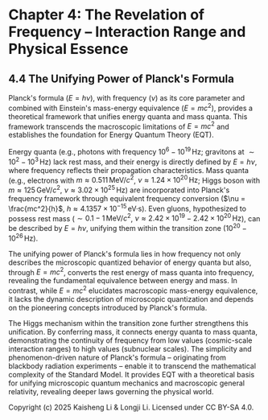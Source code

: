 # Chapter 4: The Revelation of Frequency – Interaction Range and Physical Essence

## 4.4 The Unifying Power of Planck's Formula

Planck's formula ($E = h\nu$), with frequency ($\nu$) as its core parameter and combined with Einstein's mass-energy equivalence ($E = mc^2$), provides a theoretical framework that unifies energy quanta and mass quanta. This framework transcends the macroscopic limitations of $E = mc^2$ and establishes the foundation for Energy Quantum Theory (EQT).

Energy quanta (e.g., photons with frequency $10^6 - 10^{19} \, \text{Hz}$; gravitons at $\sim 10^2 - 10^3 \, \text{Hz}$) lack rest mass, and their energy is directly defined by $E = h\nu$, where frequency reflects their propagation characteristics. Mass quanta (e.g., electrons with $m \approx 0.511 \, \text{MeV}/c^2$, $\nu \approx 1.24 \times 10^{20} \, \text{Hz}$; Higgs boson with $m \approx 125 \, \text{GeV}/c^2$, $\nu \approx 3.02 \times 10^{25} \, \text{Hz}$) are incorporated into Planck's frequency framework through equivalent frequency conversion ($\nu = \frac{mc^2}{h}$, $h \approx 4.1357 \times 10^{-15} \, \text{eV·s}$). Even gluons, hypothesized to possess rest mass ($\sim 0.1 - 1 \, \text{MeV}/c^2$, $\nu \approx 2.42 \times 10^{19} - 2.42 \times 10^{20} \, \text{Hz}$), can be described by $E = h\nu$, unifying them within the transition zone ($10^{20} - 10^{26} \, \text{Hz}$).

The unifying power of Planck's formula lies in how frequency not only describes the microscopic quantized behavior of energy quanta but also, through $E = mc^2$, converts the rest energy of mass quanta into frequency, revealing the fundamental equivalence between energy and mass. In contrast, while $E = mc^2$ elucidates macroscopic mass-energy equivalence, it lacks the dynamic description of microscopic quantization and depends on the pioneering concepts introduced by Planck's formula.

The Higgs mechanism within the transition zone further strengthens this unification. By conferring mass, it connects energy quanta to mass quanta, demonstrating the continuity of frequency from low values (cosmic-scale interaction ranges) to high values (subnuclear scales). The simplicity and phenomenon-driven nature of Planck's formula – originating from blackbody radiation experiments – enable it to transcend the mathematical complexity of the Standard Model. It provides EQT with a theoretical basis for unifying microscopic quantum mechanics and macroscopic general relativity, revealing deeper laws governing the physical world.

Copyright (c) 2025 Kaisheng Li & Longji Li. Licensed under CC BY-SA 4.0.

